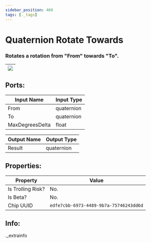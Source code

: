 ```yaml
---
sidebar_position: 460
tags: [._tags]
---
```


# Quaternion Rotate Towards


### Rotates a rotation from "From" towards "To".

| ![](https://images-ext-2.discordapp.net/external/MPmIaQzlEPmgGWlgi-WxBBXt0Bjv_zWPkg1y1f_sy3s/https/www.recroomcircuits.com/image/circuit/absolute-value?width=206&height=108) |
|-----|

## Ports:

| Input Name | Input Type |
|-----------|-----------|
| From | quaternion |
| To | quaternion |
| MaxDegreesDelta | float |

| Output Name | Output Type |
|-----------|-----------|
| Result | quaternion |

## Properties:

| Property  | Value |
|-------------------|-----------|
| Is Trolling Risk? | No. |
| Is Beta? | No. |
| Chip UUID | `edfe7cbb-6973-4489-9b7a-75746243dd6d` |

## Info:
._extrainfo